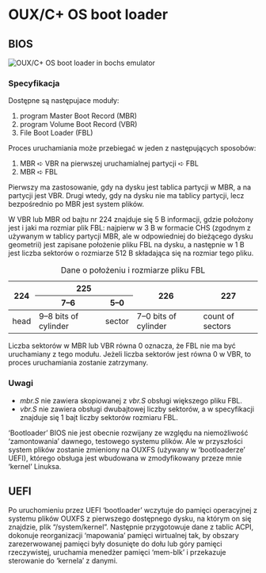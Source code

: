 # OUX/C+ OS boot loader

## BIOS

![OUX/C+ OS boot loader in bochs emulator](BIOS/OUX_C+-OS-boot-loader-bochs.png)

### Specyfikacja

Dostępne są następujace moduły:
1. program Master Boot Record (MBR)
2. program Volume Boot Record (VBR)
3. File Boot Loader (FBL)

Proces uruchamiania może przebiegać w jeden z następujących sposobów:
1. MBR ➪ VBR na pierwszej uruchamialnej partycji ➪ FBL
2. MBR ➪ FBL

Pierwszy ma zastosowanie, gdy na dysku jest tablica partycji w MBR, a na partycji jest VBR. Drugi wtedy, gdy na dysku nie ma tablicy partycji, lecz bezpośrednio po MBR jest system plików.

W VBR lub MBR od bajtu nr 224 znajduje się 5 B informacji, gdzie położony jest i jaki ma rozmiar plik FBL: najpierw w 3 B w formacie CHS (zgodnym z używanym w tablicy partycji MBR, ale w odpowiedniej do bieżącego dysku geometrii) jest zapisane położenie pliku FBL na dysku, a następnie w 1 B jest liczba sektorów o rozmiarze 512 B składająca się na rozmiar tego pliku.

<table>
<caption>Dane o położeniu i rozmiarze pliku FBL</caption>
<thead>
    <tr><th rowspan="2">224</th><th colspan="2">225</th><th rowspan="2">226</th><th rowspan="2">227</th></tr>
    <tr><th>7–6</th><th>5–0</th></tr>
</thead>
<tbody>
    <tr><td>head</td><td>9–8 bits of cylinder</td><td>sector</td><td>7–0 bits of cylinder</td><td>count of sectors</td></tr>
</tbody>
</table>

Liczba sektorów w MBR lub VBR równa 0 oznacza, że FBL nie ma być uruchamiany z tego modułu. Jeżeli liczba sektorów jest równa 0 w VBR, to proces uruchamiania zostanie zatrzymany.

### Uwagi

* *mbr.S* nie zawiera skopiowanej z *vbr.S* obsługi większego pliku FBL.
* *vbr.S* nie zawiera obsługi dwubajtowej liczby sektorów, a w specyfikacji znajduje się 1 bajt liczby sektorów rozmiaru FBL.

‘Bootloader’ BIOS nie jest obecnie rozwijany ze względu na niemożliwość ‘zamontowania’ dawnego, testowego systemu plików. Ale w przyszłości system plików zostanie zmieniony na OUXFS (używany w ‘bootloaderze’ UEFI), którego obsługa jest wbudowana w zmodyfikowany przeze mnie ‘kernel’ Linuksa.

## UEFI

Po uruchomieniu przez UEFI ‘bootloader’ wczytuje do pamięci operacyjnej z systemu plików OUXFS z pierwszego dostępnego dysku, na którym on się znajdzie, plik “/system/kernel”. Następnie przygotowuje dane z tablic ACPI, dokonuje reorganizacji ‘mapowania’ pamięci wirtualnej tak, by obszary zarezerwowanej pamięci były dosunięte do dołu lub góry pamięci rzeczywistej, uruchamia menedżer pamięci ‘mem-blk’ i przekazuje sterowanie do ‘kernela’ z danymi.
